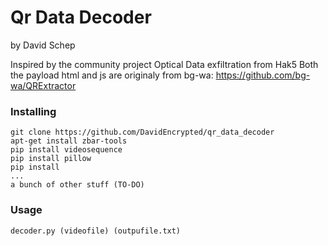 # Qr Data Decoder
by David Schep

Inspired by the community project Optical Data exfiltration from Hak5
Both the payload html and js are originaly from bg-wa: https://github.com/bg-wa/QRExtractor

### Installing
```
git clone https://github.com/DavidEncrypted/qr_data_decoder
apt-get install zbar-tools
pip install videosequence
pip install pillow
pip install 
...
a bunch of other stuff (TO-DO)
```
### Usage
```
decoder.py (videofile) (outpufile.txt)
```
